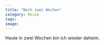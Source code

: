 ```yaml
---
title: "Noch zwei Wochen"
category: Reise
tags: 
image: 
---
```


Heute in zwei Wochen bin ich wieder daheim.

